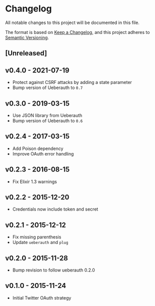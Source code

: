 # Changelog

All notable changes to this project will be documented in this file.

The format is based on [Keep a Changelog](https://keepachangelog.com/en/1.0.0/),
and this project adheres to [Semantic Versioning](https://semver.org/spec/v2.0.0.html).

## [Unreleased]

## v0.4.0 - 2021-07-19

* Protect against CSRF attacks by adding a state parameter
* Bump version of Ueberauth to `0.7`

## v0.3.0 - 2019-03-15

* Use JSON library from Ueberauth
* Bump version of Ueberauth to `0.6`

## v0.2.4 - 2017-03-15

* Add Poison dependency
* Improve OAuth error handling

## v0.2.3 - 2016-08-15

* Fix Elixir 1.3 warnings

## v0.2.2 - 2015-12-20

* Credentials now include token and secret

## v0.2.1 - 2015-12-12

* Fix missing parenthesis
* Update `ueberauth` and `plug`

## v0.2.0 - 2015-11-28

* Bump revision to follow ueberauth 0.2.0

## v0.1.0 - 2015-11-24

* Initial Twitter OAuth strategy
